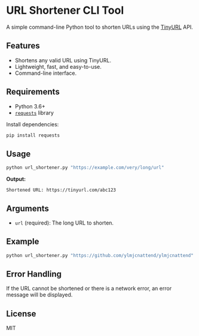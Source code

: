 # URL Shortener CLI Tool

A simple command-line Python tool to shorten URLs using the [TinyURL](https://tinyurl.com) API.

## Features

- Shortens any valid URL using TinyURL.
- Lightweight, fast, and easy-to-use.
- Command-line interface.

## Requirements

- Python 3.6+
- [`requests`](https://pypi.org/project/requests/) library

Install dependencies:
```sh
pip install requests
```

## Usage

```sh
python url_shortener.py "https://example.com/very/long/url"
```

**Output:**
```
Shortened URL: https://tinyurl.com/abc123
```

## Arguments

- `url` (required): The long URL to shorten.

## Example

```sh
python url_shortener.py "https://github.com/ylmjcnattend/ylmjcnattend"
```

## Error Handling

If the URL cannot be shortened or there is a network error, an error message will be displayed.

## License

MIT
